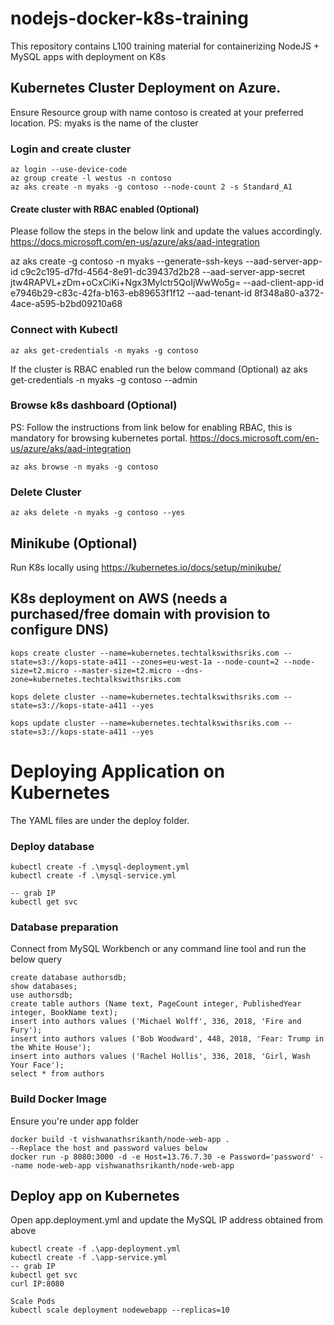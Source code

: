 # nodejs-docker-k8s-training
This repository contains L100 training material for containerizing NodeJS + MySQL apps with deployment on K8s

## Kubernetes Cluster Deployment on Azure. 

Ensure Resource group with name contoso is created at your preferred location. 
PS: myaks is the name of the cluster

### Login and create cluster

```
az login --use-device-code
az group create -l westus -n contoso
az aks create -n myaks -g contoso --node-count 2 -s Standard_A1
```
#### Create cluster with RBAC enabled (Optional)
Please follow the steps in the below link and update the values accordingly.
https://docs.microsoft.com/en-us/azure/aks/aad-integration

az aks create -g contoso -n myaks --generate-ssh-keys --aad-server-app-id c9c2c195-d7fd-4564-8e91-dc39437d2b28 --aad-server-app-secret jtw4RAPVL+zDm+oCxCiKi+Ngx3Mylctr5QoIjWwWo5g= --aad-client-app-id e7946b29-c83c-42fa-b163-eb89653f1f12 --aad-tenant-id 8f348a80-a372-4ace-a595-b2bd09210a68

### Connect with Kubectl

```
az aks get-credentials -n myaks -g contoso 
```
If the cluster is RBAC enabled run the below command (Optional)
az aks get-credentials -n myaks -g contoso --admin

### Browse k8s dashboard (Optional)
PS: Follow the instructions from link below for enabling RBAC, this is mandatory for browsing kubernetes portal. 
https://docs.microsoft.com/en-us/azure/aks/aad-integration
```
az aks browse -n myaks -g contoso 
```

### Delete Cluster
```
az aks delete -n myaks -g contoso --yes
```

## Minikube (Optional)
Run K8s locally using https://kubernetes.io/docs/setup/minikube/

## K8s deployment on AWS (needs a purchased/free domain with provision to configure DNS)
```
kops create cluster --name=kubernetes.techtalkswithsriks.com --state=s3://kops-state-a411 --zones=eu-west-1a --node-count=2 --node-size=t2.micro --master-size=t2.micro --dns-zone=kubernetes.techtalkswithsriks.com

kops delete cluster --name=kubernetes.techtalkswithsriks.com --state=s3://kops-state-a411 --yes

kops update cluster --name=kubernetes.techtalkswithsriks.com --state=s3://kops-state-a411 --yes
```

# Deploying Application on Kubernetes
The YAML files are under the deploy folder.
### Deploy database
```
kubectl create -f .\mysql-deployment.yml
kubectl create -f .\mysql-service.yml

-- grab IP
kubectl get svc
```
### Database preparation
Connect from MySQL Workbench or any command line tool and run the below query

```
create database authorsdb;
show databases;
use authorsdb;
create table authors (Name text, PageCount integer, PublishedYear integer, BookName text);
insert into authors values ('Michael Wolff', 336, 2018, 'Fire and Fury');
insert into authors values ('Bob Woodward', 448, 2018, 'Fear: Trump in the White House');
insert into authors values ('Rachel Hollis', 336, 2018, 'Girl, Wash Your Face');
select * from authors
```
### Build Docker Image
Ensure you're under app folder
```
docker build -t vishwanathsrikanth/node-web-app .
--Replace the host and password values below
docker run -p 8080:3000 -d -e Host=13.76.7.30 -e Password='password' --name node-web-app vishwanathsrikanth/node-web-app
```
## Deploy app on Kubernetes
Open app.deployment.yml and update the MySQL IP address obtained from above
```
kubectl create -f .\app-deployment.yml
kubectl create -f .\app-service.yml
-- grab IP
kubectl get svc
curl IP:8080

Scale Pods
kubectl scale deployment nodewebapp --replicas=10

